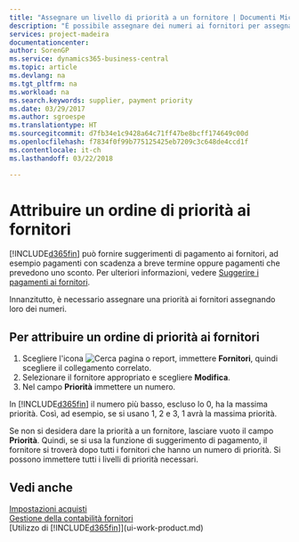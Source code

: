 ```yaml
---
title: "Assegnare un livello di priorità a un fornitore | Documenti Microsoft"
description: "È possibile assegnare dei numeri ai fornitori per assegnare loro una priorità e semplificare i suggerimenti di pagamento in Business Central."
services: project-madeira
documentationcenter: 
author: SorenGP
ms.service: dynamics365-business-central
ms.topic: article
ms.devlang: na
ms.tgt_pltfrm: na
ms.workload: na
ms.search.keywords: supplier, payment priority
ms.date: 03/29/2017
ms.author: sgroespe
ms.translationtype: HT
ms.sourcegitcommit: d7fb34e1c9428a64c71ff47be8bcff174649c00d
ms.openlocfilehash: f7834f0f99b775125425eb7209c3c648de4ccd1f
ms.contentlocale: it-ch
ms.lasthandoff: 03/22/2018

---
```

# <a name="prioritize-vendors"></a>Attribuire un ordine di priorità ai fornitori
[!INCLUDE[d365fin](includes/d365fin_md.md)] può fornire suggerimenti di pagamento ai fornitori, ad esempio pagamenti con scadenza a breve termine oppure pagamenti che prevedono uno sconto. Per ulteriori informazioni, vedere [Suggerire i pagamenti ai fornitori](payables-how-suggest-vendor-payments.md).

Innanzitutto, è necessario assegnare una priorità ai fornitori assegnando loro dei numeri.

## <a name="to-prioritize-vendors"></a>Per attribuire un ordine di priorità ai fornitori
1. Scegliere l'icona ![Cerca pagina o report](media/ui-search/search_small.png "icona Cerca pagina o report"), immettere **Fornitori**, quindi scegliere il collegamento correlato.
2. Selezionare il fornitore appropriato e scegliere **Modifica**.
3. Nel campo **Priorità** immettere un numero.

In [!INCLUDE[d365fin](includes/d365fin_md.md)] il numero più basso, escluso lo 0, ha la massima priorità. Così, ad esempio, se si usano 1, 2 e 3, 1 avrà la massima priorità.

Se non si desidera dare la priorità a un fornitore, lasciare vuoto il campo **Priorità**. Quindi, se si usa la funzione di suggerimento di pagamento, il fornitore si troverà dopo tutti i fornitori che hanno un numero di priorità. Si possono immettere tutti i livelli di priorità necessari.

## <a name="see-also"></a>Vedi anche
[Impostazioni acquisti](purchasing-setup-purchasing.md)  
[Gestione della contabilità fornitori](payables-manage-payables.md)  
[Utilizzo di [!INCLUDE[d365fin](includes/d365fin_md.md)]](ui-work-product.md)

